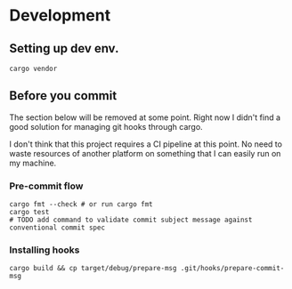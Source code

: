 # Development

## Setting up dev env.

```shell
cargo vendor
```

## Before you commit

The section below will be removed at some point.
Right now I didn't find a good solution for managing git hooks through cargo.

I don't think that this project requires a CI pipeline at this point.
No need to waste resources of another platform on something that I can easily run on my machine.

### Pre-commit flow

```shell
cargo fmt --check # or run cargo fmt
cargo test
# TODO add command to validate commit subject message against conventional commit spec
```

### Installing hooks

```shell
cargo build && cp target/debug/prepare-msg .git/hooks/prepare-commit-msg
```


